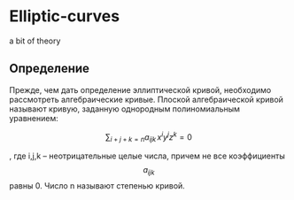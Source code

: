 # Elliptic-curves
a bit of theory

## Определение

Прежде, чем дать определение эллиптической кривой, необходимо рассмотреть алгебраические кривые. Плоской алгебраической кривой называют кривую, заданную однородным полиномиальным уравнением:

$$
\sum_{i + j + k = n} a_{ijk} \, x^i y^j z^k = 0
$$

, где i,j,k – неотрицательные целые числа, причем не все коэффициенты $$ a_{ijk} $$ равны 0. Число n называют степенью кривой.

